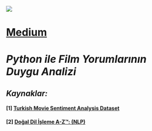 <p align="left"> <img src="https://github.com/kubrakurt/turkish_movie_sentiment_analysis/blob/main/Film%20Duygu%20Analizi.jpg"/> </p>

# [Medium]()
# *Python ile Film Yorumlarının Duygu Analizi*

## *Kaynaklar:*
#### [1] [Turkish Movie Sentiment Analysis Dataset](https://www.kaggle.com/mustfkeskin/turkish-movie-sentiment-analysis-dataset)
#### [2] [Doğal Dil İşleme A-Z™: (NLP)](https://www.udemy.com/course/dogal-dil-isleme/)
